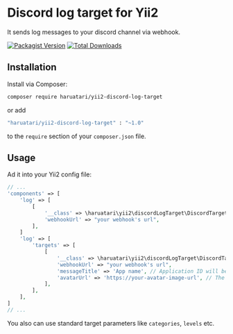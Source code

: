 # Discord log target for Yii2

It sends log messages to your discord channel via webhook.

[![Packagist Version](https://img.shields.io/packagist/v/haruatari/yii2-discord-log-target?style=for-the-badge)](https://packagist.org/packages/haruatari/yii2-discord-log-target)
[![Total Downloads](https://img.shields.io/packagist/dt/haruatari/yii2-discord-log-target?style=for-the-badge)](https://packagist.org/packages/haruatari/yii2-discord-log-target)

## Installation

Install via Composer:

```bash
composer require haruatari/yii2-discord-log-target
```

or add

```bash
"haruatari/yii2-discord-log-target" : "~1.0"
```

to the `require` section of your `composer.json` file.


## Usage

Ad it into your Yii2 config file:

```php
// ...
'components' => [
    'log' => [
        [
            '__class' => \haruatari\yii2\discordLogTarget\DiscordTarget::class,
            'webhookUrl' => "your webhook's url",
        ],
    ]
    'log' => [
        'targets' => [
            [
                '__class' => \haruatari\yii2\discordLogTarget\DiscordTarget::class,
                'webhookUrl' => "your webhook's url",
                'messageTitle' => 'App name', // Application ID will be used if not specified
                'avatarUrl' => 'https://your-avatar-image-url', // The image will be used as discord webhook avatar if specified               
            ],
        ],
    ],
]
// ...
```

You also can use standard target parameters like `categories`, `levels` etc.
